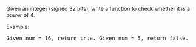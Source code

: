 Given an integer (signed 32 bits), write a function to check whether it is a power of 4.

Example:
<pre>
Given num = 16, return true. Given num = 5, return false.
</pre>

